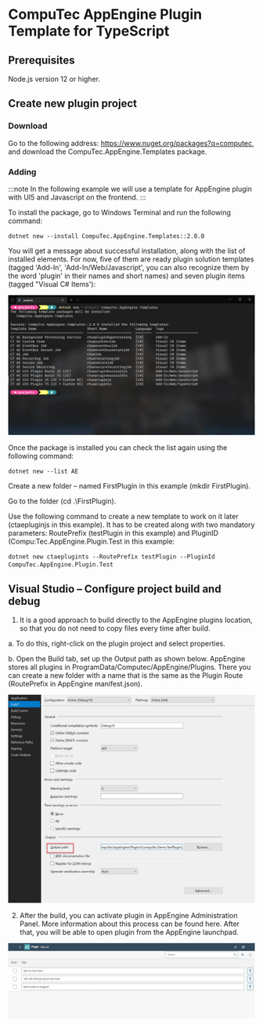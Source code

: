 # CompuTec AppEngine Plugin Template for TypeScript

## Prerequisites

Node.js version 12 or higher.

## Create new plugin project

### Download

Go to the following address: https://www.nuget.org/packages?q=computec, and download the CompuTec.AppEngine.Templates package.

### Adding

:::note
In the following example we will use a template for AppEngine plugin with UI5 and Javascript on the frontend.
:::

To install the package, go to Windows Terminal and run the following command:

```
dotnet new --install CompuTec.AppEngine.Templates::2.0.0
```

You will get a message about successful installation, along with the list of installed elements. For now, five of them are ready plugin solution templates (tagged 'Add-In', 'Add-In/Web/Javascript', you can also recognize them by the word 'plugin' in their names and short names) and seven plugin items (tagged "Visual C# Items'):

![Template List](./media/computec-app-engine-plugin-template-for-typescipt/template-list.webp)

Once the package is installed you can check the list again using the following command:

```
dotnet new --list AE
```

Create a new folder – named FirstPlugin in this example (mkdir FirstPlugin).

Go to the folder (cd .\FirstPlugin).

Use the following command to create a new template to work on it later (ctaepluginjs in this example). It has to be created along with two mandatory parameters: RoutePrefix (testPlugin in this example) and PluginID (Compu:Tec.AppEngine.Plugin.Test in this example:

```
dotnet new ctaeplugints --RoutePrefix testPlugin --PluginId CompuTec.AppEngine.Plugin.Test
```

## Visual Studio – Configure project build and debug

1. It is a good approach to build directly to the AppEngine plugins location, so that you do not need to copy files every time after build.

a. To do this, right-click on the plugin project and select properties.

b. Open the Build tab, set up the Output path as shown below. AppEngine stores all plugins in ProgramData/Computec/AppEngine/Plugins. There you can create a new folder with a name that is the same as the Plugin Route (RoutePrefix in AppEngine manifest.json).

![Output](./media/computec-app-engine-plugin-template-for-typescipt/output-path.webp)

2. After the build, you can activate plugin in AppEngine Administration Panel. More information about this process can be found here. After that, you will be able to open plugin from the AppEngine launchpad.

![First List](./media/computec-app-engine-plugin-template-for-typescipt/first-list-of-todos.webp)
